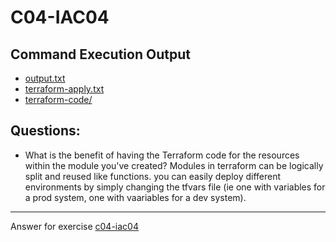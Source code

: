 # C04-IAC04

## Command Execution Output
- [output.txt](output.txt)
- [terraform-apply.txt](terraform-apply.txt)
- [terraform-code/](terraform-code/)

## Questions:
- What is the benefit of having the Terraform code for the resources within the module you've created?
    Modules in terraform can be logically split and reused like functions. you can easily deploy different environments by simply changing the tfvars file (ie one with variables for a prod system, one with vaariables for a dev system).

<!-- Don't change anything below this point-->
<!-- Before commiting, remove both commented lines--> 
***
Answer for exercise [c04-iac04](https://github.com/devopsacademyau/academy/blob/c41e824fb2a2c55e3a30b2371a87e3a7551b6741/classes/04class/exercises/c04-iac04/README.md)

